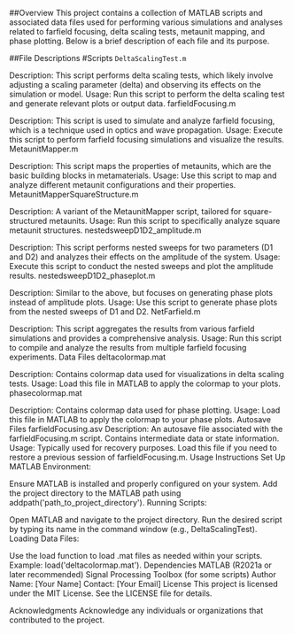 ##Overview
This project contains a collection of MATLAB scripts and associated data files used for performing various simulations and analyses related to farfield focusing, delta scaling tests, metaunit mapping, and phase plotting. Below is a brief description of each file and its purpose.

##File Descriptions
#Scripts
`DeltaScalingTest.m`

Description: This script performs delta scaling tests, which likely involve adjusting a scaling parameter (delta) and observing its effects on the simulation or model.
Usage: Run this script to perform the delta scaling test and generate relevant plots or output data.
farfieldFocusing.m

Description: This script is used to simulate and analyze farfield focusing, which is a technique used in optics and wave propagation.
Usage: Execute this script to perform farfield focusing simulations and visualize the results.
MetaunitMapper.m

Description: This script maps the properties of metaunits, which are the basic building blocks in metamaterials.
Usage: Use this script to map and analyze different metaunit configurations and their properties.
MetaunitMapperSquareStructure.m

Description: A variant of the MetaunitMapper script, tailored for square-structured metaunits.
Usage: Run this script to specifically analyze square metaunit structures.
nestedsweepD1D2_amplitude.m

Description: This script performs nested sweeps for two parameters (D1 and D2) and analyzes their effects on the amplitude of the system.
Usage: Execute this script to conduct the nested sweeps and plot the amplitude results.
nestedsweepD1D2_phaseplot.m

Description: Similar to the above, but focuses on generating phase plots instead of amplitude plots.
Usage: Use this script to generate phase plots from the nested sweeps of D1 and D2.
NetFarfield.m

Description: This script aggregates the results from various farfield simulations and provides a comprehensive analysis.
Usage: Run this script to compile and analyze the results from multiple farfield focusing experiments.
Data Files
deltacolormap.mat

Description: Contains colormap data used for visualizations in delta scaling tests.
Usage: Load this file in MATLAB to apply the colormap to your plots.
phasecolormap.mat

Description: Contains colormap data used for phase plotting.
Usage: Load this file in MATLAB to apply the colormap to your phase plots.
Autosave Files
farfieldFocusing.asv
Description: An autosave file associated with the farfieldFocusing.m script. Contains intermediate data or state information.
Usage: Typically used for recovery purposes. Load this file if you need to restore a previous session of farfieldFocusing.m.
Usage Instructions
Set Up MATLAB Environment:

Ensure MATLAB is installed and properly configured on your system.
Add the project directory to the MATLAB path using addpath('path_to_project_directory').
Running Scripts:

Open MATLAB and navigate to the project directory.
Run the desired script by typing its name in the command window (e.g., DeltaScalingTest).
Loading Data Files:

Use the load function to load .mat files as needed within your scripts.
Example: load('deltacolormap.mat').
Dependencies
MATLAB (R2021a or later recommended)
Signal Processing Toolbox (for some scripts)
Author
Name: [Your Name]
Contact: [Your Email]
License
This project is licensed under the MIT License. See the LICENSE file for details.

Acknowledgments
Acknowledge any individuals or organizations that contributed to the project.
